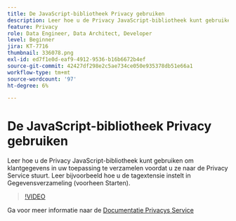 ```yaml
---
title: De JavaScript-bibliotheek Privacy gebruiken
description: Leer hoe u de Privacy JavaScript-bibliotheek kunt gebruiken om klantgegevens in uw toepassing te verzamelen voordat u ze naar de Privacy Service stuurt. Leer bijvoorbeeld hoe u de tagextensie instelt in Gegevensverzameling (voorheen Starten).
feature: Privacy
role: Data Engineer, Data Architect, Developer
level: Beginner
jira: KT-7716
thumbnail: 336078.png
exl-id: ed7f1e0d-eaf9-4912-9536-b16b6672b4ef
source-git-commit: 42427df298e2c5ae734ce050e935378db51e66a1
workflow-type: tm+mt
source-wordcount: '97'
ht-degree: 6%

---
```



# De JavaScript-bibliotheek Privacy gebruiken

Leer hoe u de Privacy JavaScript-bibliotheek kunt gebruiken om klantgegevens in uw toepassing te verzamelen voordat u ze naar de Privacy Service stuurt. Leer bijvoorbeeld hoe u de tagextensie instelt in Gegevensverzameling (voorheen Starten).

>[!VIDEO](https://video.tv.adobe.com/v/336078?quality=12&learn=on)

Ga voor meer informatie naar de [Documentatie Privacys Service](https://experienceleague.adobe.com/docs/experience-platform/privacy/home.html?lang=nl)